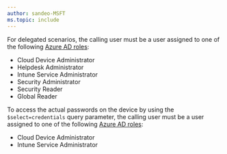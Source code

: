 ```yaml
---
author: sandeo-MSFT
ms.topic: include
---
```


For delegated scenarios, the calling user must be a user assigned to one of the following [Azure AD roles](/azure/active-directory/roles/permissions-reference?toc=%2Fgraph%2Ftoc.json):

- Cloud Device Administrator
- Helpdesk Administrator
- Intune Service Administrator
- Security Administrator
- Security Reader
- Global Reader

To access the actual passwords on the device by using the `$select=credentials` query parameter, the calling user must be a user assigned to one of the following [Azure AD roles](/azure/active-directory/roles/permissions-reference?toc=%2Fgraph%2Ftoc.json):

- Cloud Device Administrator
- Intune Service Administrator
